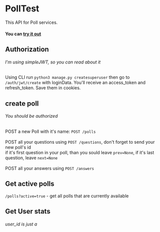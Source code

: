 # PollTest
This API for Poll services.
#### You can [try it out](http://polltest.vadi.tel)

## Authorization
###### I'm using simpleJWT, so you can read about it
Using CLI run
`python3 manage.py createsuperuser`
then go to `/auth/jwt/create` with loginData. You'll receive an access_token and refresh_token. Save them in cookies.

## create poll
###### You should be authorized
POST a new Poll with it's name: `POST /polls` <br><br>
POST all your questions using `POST /questions`, don't forget to send your new poll's id <br>
if it's first question in your poll, than you sould leave `prev=None`, if it's last question, leave `next=None` <br><br>
POST all your answers using `POST /answers` <br>

## Get active polls 
`/polls?active=true` - get all polls that are currently available

## Get User stats
###### user_id is just a 